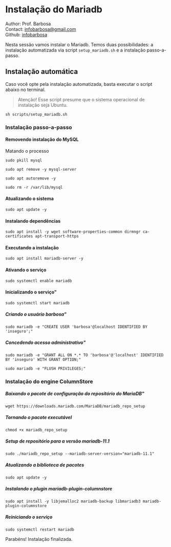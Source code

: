# Instalação do Mariadb
Author: Prof. Barbosa<br>
Contact: infobarbosa@gmail.com<br>
Github: [infobarbosa](https://github.com/infobarbosa)

Nesta sessão vamos instalar o Mariadb. Temos duas possibilidades: a instalação automatizada via script `setup_mariadb.sh` e a instalação passo-a-passo.

## Instalação automática
Caso você opte pela instalação automatizada, basta executar o script abaixo no terminal.
> Atenção! Esse script presume que o sistema operacional de instalação seja Ubuntu.

```
sh scripts/setup_mariadb.sh
```

### Instalação passo-a-passo

#### Removendo instalação do MySQL

Matando o processo
```
sudo pkill mysql
```

```
sudo apt remove -y mysql-server
```

```
sudo apt autoremove -y
```

```
sudo rm -r /var/lib/mysql
```

#### Atualizando o sistema
```
sudo apt update -y 
```

#### Instalando dependências
```
sudo apt install -y wget software-properties-common dirmngr ca-certificates apt-transport-https 
```

#### Executando a instalação
```
sudo apt install mariadb-server -y
```

#### Ativando o serviço
```
sudo systemctl enable mariadb
```

#### Inicializando o serviço"
```
sudo systemctl start mariadb
```

##### Criando o usuário barbosa"
```
sudo mariadb -e "CREATE USER 'barbosa'@localhost IDENTIFIED BY 'inseguro';"
```

##### Concedendo acesso administrativo"
```
sudo mariadb -e "GRANT ALL ON *.* TO 'barbosa'@'localhost' IDENTIFIED BY 'inseguro' WITH GRANT OPTION;"
```

```
sudo mariadb -e "FLUSH PRIVILEGES;"
```


### Instalação do engine ColumnStore

##### Baixando o pacote de configuração do repositório do MariaDB"
```
wget https://downloads.mariadb.com/MariaDB/mariadb_repo_setup
```

##### Tornando o pacote executável
```
chmod +x mariadb_repo_setup
```

##### Setup de repositório para a versão mariadb-11.1
```
sudo ./mariadb_repo_setup --mariadb-server-version="mariadb-11.1"
```

##### Atualizando a biblioteca de pacotes
```
sudo apt update -y
```

##### Instalando o plugin mariadb-plugin-columnstore
```
sudo apt install -y libjemalloc2 mariadb-backup libmariadb3 mariadb-plugin-columnstore
```

##### Reiniciando o serviço
```
sudo systemctl restart mariadb
```

Parabéns! Instalação finalizada.